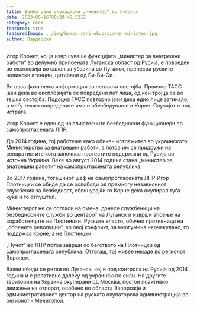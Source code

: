 ```yaml
---
title: Бомба рани окупациски „министер“ во Луганск
date: 2023-05-16T00:28:48.521Z
category: свет
featured: true
featuredImage: ../img/bomba-rani-okupacionen-minister.jpg
author: Вардарски
---
```

Игор Корнет, кој ја извршуваше функцијата „министер за внатрешни работи“ во делумно припоената Луганска област од Русија, е повреден во експлозија во салон за убавина во Луганск, пренесоа руските новински агенции, цитирани од Би-Би-Си.

Во оваа фаза нема информации за неговата состојба. Првично ТАСС јави дека во експлозијата се повредени пет лица, од кои тројца се во тешка состојба. Подоцна ТАСС повторно јави дека едно лице загинало, а меѓу тешко повредените има и обезбедување и Корне. Случајот е под истрага.

Игор Корнет е еден од највлијателните безбедносни функционери во самопрогласената ЛПР.

До 2014 година, тој работеше како обичен истражител во украинското Министерство за внатрешни работи, а потоа им се придружи на сепаратистите кога започнаа протестите поддржани од Русија во источна Украина. Веќе во август 2014 година стана „министер за внатрешни работи“ на самопрогласената република.

Во 2017 година, тогашниот шеф на самопрогласената ЛПР Игор Плотницки се обиде да се ослободи од премногу независниот службеник за безбедност, обвинувајќи го Корне дека окупирал туѓа куќа и го отпуштил.

Министерот не се согласи на смена, донесе службеници на безбедносните служби во центарот на Луганск и изврши апсење на соработниците на Плотницки. Руските власти, обично противници на „обоените револуции“, во овој конфликт, за многумина неочекувано, го поддржаа Корне, а не Плотницки.

„Пучот“ во ЛПР потоа заврши со бегството на Плотницки од самопрогласената република. Оттогаш, тој живее некаде во регионот Воронеж.

Вакви обиди се ретки во Луганск, кој е под контрола на Русија од 2014 година и е релативно далеку од украинските сили. На другите територии на Украина окупирани од Москва, постои поактивно движење на отпорот, особено во областа Запорожје и административниот центар на руската окупаторска администрација во регионот - Мелитопол.